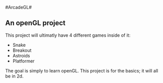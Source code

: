 #ArcadeGL#

## An openGL project ##

This project will ultimatly have 4 different games inside of it:
*  Snake 
*  Breakout 
*  Astroids 
*  Platformer 

The goal is simply to learn openGL. This project is for the basics; it will all be in 2d. 
